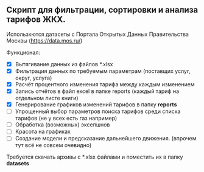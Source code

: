 ## Скрипт для фильтрации, сортировки и анализа тарифов ЖКХ.  

Использкются датасеты с Портала Открытых Данных Правительства Москвы
(https://data.mos.ru/)  

Функционал:  
- [x] Вытягивание данных из файлов \*.xlsx  
- [x] Фильтрация данных по требуемым параметрам (поставщих услуг, округ, услуга)  
- [x] Расчёт процентного изменения тарифа между каждым изменением  
- [x] Запись отчётов в файл excel в папке reports (каждый тариф на отдельном листе книги)  
- [x] Генерирование графиков изменений тарифов в папку **reports**  
- [ ] Упрощенный выбор параметров поиска тарифов среди списка тарифов (не у всех есть газ например)  
- [ ] Обработка (возможных) эксепшнов  
- [ ] Красота на графиках  
- [ ] Создание модели и предсказание дальнейшего движения. (впрочем тут всё не совсем очевидно)

Требуется скачать архивы c \*.xlsx файлами и поместить их в папку **datasets**
